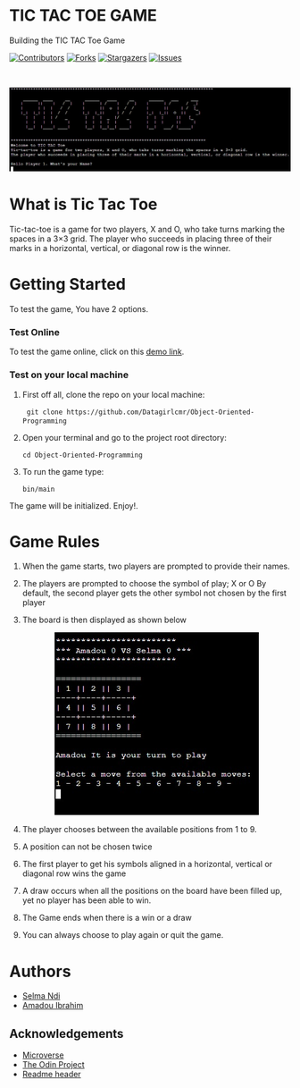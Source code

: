 # TIC TAC TOE GAME
Building the TIC TAC Toe Game

[![Contributors][contributors-shield]][contributors-url]
[![Forks][forks-shield]][forks-url]
[![Stargazers][stars-shield]][stars-url]
[![Issues][issues-shield]][issues-url]


<!-- PROJECT LOGO -->
<br />
<p align="center">
    <img src="./docs/tictac.jpeg" alt="Logo">
    </p>

# What is Tic Tac Toe
  Tic-tac-toe is a game for two players, X and O, who take turns marking the spaces in a 3×3 grid.
  The player who succeeds in placing three of their marks in a horizontal, vertical, or diagonal row is the winner.


# Getting Started
To test the game, You have 2 options. 
### Test Online
To test the game online, click on this [demo link](https://tic-tac-toe.genzaraki.repl.run).
### Test on your local machine
1. First off all, clone the repo on your local machine:

        git clone https://github.com/Datagirlcmr/Object-Oriented-Programming

2. Open your terminal and go to the project root directory:

       cd Object-Oriented-Programming
   
4. To run the game type:

       bin/main

The game will be initialized. Enjoy!.


# Game Rules
1. When the game starts, two players are prompted to provide their names.   
2. The players are prompted to choose the symbol of play; X or O 
    By default, the second player gets the other symbol not chosen by the first player
  
3. The board is then displayed as shown below

   <p align="center">
    <img src="./docs/position.jpeg" alt="position">
    </p>
    
4. The player chooses between the available positions from 1 to 9.
    
5. A position can not be chosen twice
   
6. The first player to get his symbols aligned in a horizontal, vertical or diagonal row wins the game

7. A draw occurs when all the positions on the board have been filled up, yet no player has been able to win.
   
8. The Game ends when there is a win or a draw
 
9. You can always choose to play again or quit the game.
   
  
# Authors

* [Selma Ndi](https://github.com/Datagirlcmr)
* [Amadou Ibrahim](https://github.com/genzaraki)


<!--# License


<!-- ACKNOWLEDGEMENTS -->
## Acknowledgements
* [Microverse](https://www.microverse.org/)
* [The Odin Project](https://www.theodinproject.com/)
* [Readme header](https://github.com/collinsugwu/Microverse201-Enumerable-Methods)

<!-- MARKDOWN LINKS & IMAGES -->
<!-- https://www.markdownguide.org/basic-syntax/#reference-style-links -->
[contributors-shield]: https://img.shields.io/github/contributors/othneildrew/Best-README-Template.svg?style=flat-square
[contributors-url]: https://github.com/Datagirlcmr/Object-Oriented-Programming/graphs/contributors
[forks-shield]: https://img.shields.io/github/forks/Datagirlcmr/Object-Oriented-Programming
[forks-url]: https://github.com/Datagirlcmr/Object-Oriented-Programming/network/members
[stars-shield]: https://img.shields.io/github/stars/Datagirlcmr/Object-Oriented-Programming
[stars-url]: https://github.com/Datagirlcmr/Object-Oriented-Programming/stargazers
[issues-shield]: https://img.shields.io/github/issues/Datagirlcmr/Object-Oriented-Programming
[issues-url]: https://github.com/Datagirlcmr/Object-Oriented-Programming/issues


